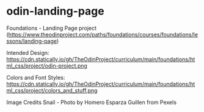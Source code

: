 # odin-landing-page
Foundations - Landing Page project (https://www.theodinproject.com/paths/foundations/courses/foundations/lessons/landing-page)

Intended Design: https://cdn.statically.io/gh/TheOdinProject/curriculum/main/foundations/html_css/project/odin-project.png

Colors and Font Styles: https://cdn.statically.io/gh/TheOdinProject/curriculum/main/foundations/html_css/project/colors_and_stuff.png




Image Credits
Snail - Photo by Homero Esparza Guillen from Pexels